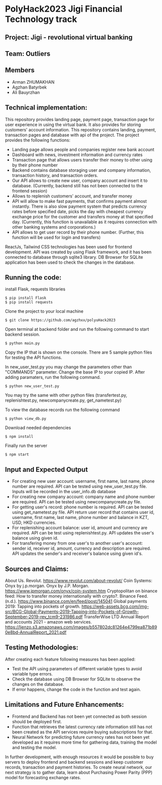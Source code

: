 # PolyHack2023 Jigi Financial Technology track

## Project: Jigi - revolutional virtual banking

## Team: Outliers

## Members

- Arman ZHUMAKHAN
- Agzhan Batyrbek
- Ali Bauyrzhan

## Technical implementation:

This repository provides landing page, payment page, transaction page for user experience in using the virtual bank.
It also provides for storing customers' account information.
This repository contains landing, payment, transaction pages and database with api of the project.
The project provides the following functions:

- Landing page allows people and companies register new bank account
- Dashboard with news, investment information and currency rates
- Transaction page that allows users transfer their money to other using by their phone number
- Backend contains database storaging user and company information, transaction history, and transaction orders.
- Our API allows to create new user, company account and insert it to database. (Currently, backend still has not been connected to the frontend session)
- Allows to replenish customers' account, and transfer money
- API will allow to make fast payments, that confirms payment almost instantly. There is also slow payment system that
  predicts currency rates before specified date, picks the day with cheapest currency exchange price for the customer and transfers money at that specified day. (Currently, this function is unavailable as it requires connection with other banking systems and corporations.)
- API allows to get user record by their phone number. (Further, this function will be used for login and transfers)

ReactJs, Tailwind CSS technologies has been used for frontend development. API was created by using Flask framework, and it has been connected to database through sqlite3 library. DB Browser for SQLite application has been used to check the changes in the database.

## Running the code:

install Flask, requests libraries

```
$ pip install Flask
$ pip install requests
```

Clone the project to your local machine

```
$ git clone https://github.com/agzhxx/polyuHack2023
```

Open terminal at backend folder and run the following command to start backend session.

```
$ python main.py
```

Copy the IP that is shown on the console.
There are 5 sample python files for testing the API functions.

In new_user_test.py you may change the parameters other than "COMMANDS" parameter. Change the base IP to your copied IP. After adding paramaters, run the following command.

```
$ python new_user_test.py
```

You may try the same with other python files (transfertest.py, replenishtest.py, newcompanycreate.py, get_nametest.py)

To view the database records run the following command

```
$ python view_db.py
```

Download needed dependencies

```
$ npm install
```

Finally run the server

```
$ npm start
```

## Input and Expected Output

- For creating new user account: username, first name, last name, phone number are required. API can be tested using new_user_test.py file. Inputs will be recorded in the user_info.db database
- For creating new company account: company name and phone number are required. API can be tested using newcompanycreate.py file.
- For getting user's record: phone number is required. API can be tested using get_nametest.py file. API return user record that contains user id, username, first name, last name, phone number and balance in KZT, USD, HKD currencies.
- For replenishing account balance: user id, amount and currency are required. API can be test using replenishtest.py. API updates the user's balance using given id.
- For transfering money from one user's to another user's account: sender id, receiver id, amount, currency and description are required. API updates the sender's and receiver's balance using given id's.

## Sources and Claims:

About Us. Revolut. https://www.revolut.com/about-revolut/
Coin Systems: Onyx by j.p.morgan. Onyx by J.P. Morgan. https://www.jpmorgan.com/onyx/coin-system.htm
Cryptopolitan on binance feed: How to transfer money internationally with crypto?. Binance Feed. (n.d.). https://www.binance.com/en/feed/post/145041
Global payments 2019: Tapping into pockets of growth. https://web-assets.bcg.com/img-src/BCG-Global-Payments-2019-Tapping-into-Pockets-of-Growth-September-2019-rev_tcm9-231986.pdf
TransferWise LTD Annual Report and accounts 2021 - amazon web services. https://lienzo.s3.amazonaws.com/images/b557802dc81264e4799ea871b890e8bd-AnnualReport_2021.pdf

## Testing Methodologies:

After creating each feature following measures has been applied:

- Test the API using parameters of different variable types to avoid variable type errors.
- Check the database using DB Browser for SQLite to observe the changes on the database.
- If error happens, change the code in the function and test again.

## Limitations and Future Enhancements:

- Frontend and Backend has not been yet connected as both session should be deployed first.
- Function that retrieves the latest currency rate information still has not been created as the API services require buying subscriptions for that.
- Neural Network for predicting future currency rates has not been yet developed as it requires more time for gathering data, training the model and testing the model.

In further development, with enough resources it would be possible to buy servers to deploy frontend and backend sessions and keep customer records, transaction and payment histories. To create neural network, our next strategy is to gather data, learn about Purchasing Power Parity (PPP) model for forecasting exchange rates.
